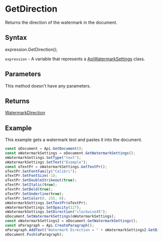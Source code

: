 # GetDirection

Returns the direction of the watermark in the document.

## Syntax

expression.GetDirection();

`expression` - A variable that represents a [ApiWatermarkSettings](../ApiWatermarkSettings.md) class.

## Parameters

This method doesn't have any parameters.

## Returns

[WatermarkDirection](../../Enumeration/WatermarkDirection.md)

## Example

This example gets a watermark text and pastes it into the document.

```javascript
const oDocument = Api.GetDocument();
const oWatermarkSettings = oDocument.GetWatermarkSettings();
oWatermarkSettings.SetType("text");
oWatermarkSettings.SetText("Example");
const oTextPr = oWatermarkSettings.GetTextPr();
oTextPr.SetFontFamily("Calibri");
oTextPr.SetFontSize(-1);
oTextPr.SetDoubleStrikeout(true);
oTextPr.SetItalic(true);
oTextPr.SetBold(true);
oTextPr.SetUnderline(true);
oTextPr.SetColor(0, 255, 0);
oWatermarkSettings.SetTextPr(oTextPr);
oWatermarkSettings.SetOpacity(127);
oWatermarkSettings.SetDirection("clockwise45");
oDocument.SetWatermarkSettings(oWatermarkSettings);
const oWatermarkSettings2 = oDocument.GetWatermarkSettings();
const oParagraph = Api.CreateParagraph();
oParagraph.AddText("Watermark Direction = " + oWatermarkSettings2.GetDirection());
oDocument.Push(oParagraph);
```
